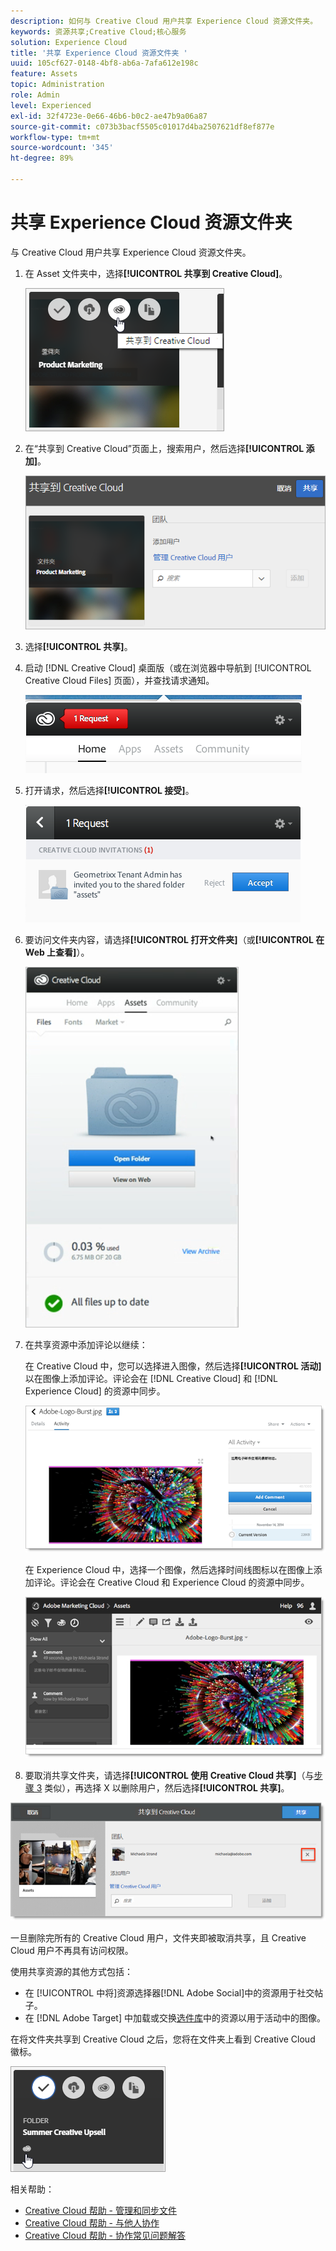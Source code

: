 ```yaml
---
description: 如何与 Creative Cloud 用户共享 Experience Cloud 资源文件夹。
keywords: 资源共享;Creative Cloud;核心服务
solution: Experience Cloud
title: '共享 Experience Cloud 资源文件夹 '
uuid: 105cf627-0148-4bf8-ab6a-7afa612e198c
feature: Assets
topic: Administration
role: Admin
level: Experienced
exl-id: 32f4723e-0e66-46b6-b0c2-ae47b9a06a87
source-git-commit: c073b3bacf5505c01017d4ba2507621df8ef877e
workflow-type: tm+mt
source-wordcount: '345'
ht-degree: 89%

---
```


# 共享 Experience Cloud 资源文件夹

与 Creative Cloud 用户共享 Experience Cloud 资源文件夹。

1. 在 Asset 文件夹中，选择&#x200B;**[!UICONTROL 共享到 Creative Cloud]**。

   ![共享到Creative Cloud](assets/asset-share-cc.png)
1. 在“共享到 Creative Cloud”页面上，搜索用户，然后选择&#x200B;**[!UICONTROL 添加]**。

   ![添加Creative Cloud用户](assets/asset-share-cc-page.png)

1. 选择&#x200B;**[!UICONTROL 共享]**。
1. 启动 [!DNL Creative Cloud] 桌面版（或在浏览器中导航到 [!UICONTROL Creative Cloud Files] 页面），并查找请求通知。

   ![请求通知](assets/cc_share_request.png)
1. 打开请求，然后选择&#x200B;**[!UICONTROL 接受]**。

   ![接受请求](assets/cc_share_accept.png)
1. 要访问文件夹内容，请选择&#x200B;**[!UICONTROL 打开文件夹]**（或&#x200B;**[!UICONTROL 在 Web 上查看]**）。

   ![在Web上查看](assets/creative_cloud_open_folder.png)
1. 在共享资源中添加评论以继续：

   在 Creative Cloud 中，您可以选择进入图像，然后选择&#x200B;**[!UICONTROL 活动]**&#x200B;以在图像上添加评论。评论会在 [!DNL Creative Cloud] 和 [!DNL Experience Cloud] 的资源中同步。

   ![在图像上添加注释](assets/asset_comment_cc.png)

   在 Experience Cloud 中，选择一个图像，然后选择时间线图标以在图像上添加评论。评论会在 Creative Cloud 和 Experience Cloud 的资源中同步。

   ![在图像上添加注释](assets/asset_comment_mac.png)

1. 要取消共享文件夹，请选择&#x200B;**[!UICONTROL 使用 Creative Cloud 共享]**（与[步骤 3](t-share-creative-cloud.md#step_BA17CFA185284641A9B878BA29551996) 类似），再选择 X 以删除用户，然后选择&#x200B;**[!UICONTROL 共享]**。

![取消共享文件夹](assets/asset_remove_user.png)

一旦删除完所有的 Creative Cloud 用户，文件夹即被取消共享，且 Creative Cloud 用户不再具有访问权限。

使用共享资源的其他方式包括：

* 在 [!UICONTROL  中将]资源选择器[!DNL Adobe Social]中的资源用于社交帖子。
* 在 [!DNL Adobe Target] 中加载或交换[选件库](https://experienceleague.adobe.com/docs/target/using/experiences/offers/manage-content.html?lang=zh-Hans)中的资源以用于活动中的图像。

在将文件夹共享到 Creative Cloud 之后，您将在文件夹上看到 Creative Cloud 徽标。

![Creative Cloud文件夹上的徽标](assets/asset-cc-logo.png)

相关帮助：

* [Creative Cloud 帮助 - 管理和同步文件](https://helpx.adobe.com/cn/creative-cloud/help/sync-creative-cloud-files.html)
* [Creative Cloud 帮助 - 与他人协作](https://helpx.adobe.com/cn/creative-cloud/help/collaboration.html)
* [Creative Cloud 帮助 - 协作常见问题解答](https://helpx.adobe.com/cn/creative-cloud/help/collaboration-faq.html)
